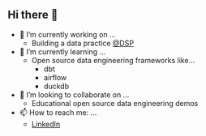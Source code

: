 ## Hi there 👋

- 🔭 I’m currently working on ...
  - Building a data practice [@DSP](https://www.dsp.co.uk/)
- 🌱 I’m currently learning ...
  - Open source data engineering frameworks like...
    - dbt
    - airflow
    - duckdb
- 👯 I’m looking to collaborate on ...
  - Educational open source data engineering demos
- 📫 How to reach me: ...
  - [LinkedIn](https://www.linkedin.com/in/maxestorr/)

<!--
**maxestorr/maxestorr** is a ✨ _special_ ✨ repository because its `README.md` (this file) appears on your GitHub profile.

Here are some ideas to get you started:

- 🤔 I’m looking for help with ...
- 💬 Ask me about ...
- 😄 Pronouns: ...
- ⚡ Fun fact: ...
-->
